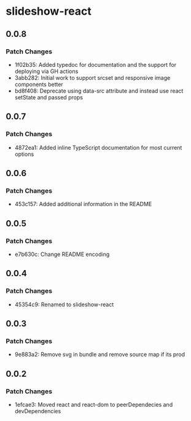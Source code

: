 # slideshow-react

## 0.0.8

### Patch Changes

- 1f02b35: Added typedoc for documentation and the support for deploying via GH actions
- 3abb282: Initial work to support srcset and responsive image components better
- bd8f408: Deprecate using data-src attribute and instead use react setState and passed props

## 0.0.7

### Patch Changes

- 4872ea1: Added inline TypeScript documentation for most current options

## 0.0.6

### Patch Changes

- 453c157: Added additional information in the README

## 0.0.5

### Patch Changes

- e7b630c: Change README encoding

## 0.0.4

### Patch Changes

- 45354c9: Renamed to slideshow-react

## 0.0.3

### Patch Changes

- 9e883a2: Remove svg in bundle and remove source map if its prod

## 0.0.2

### Patch Changes

- 1efcae3: Moved react and react-dom to peerDependecies and devDependencies
